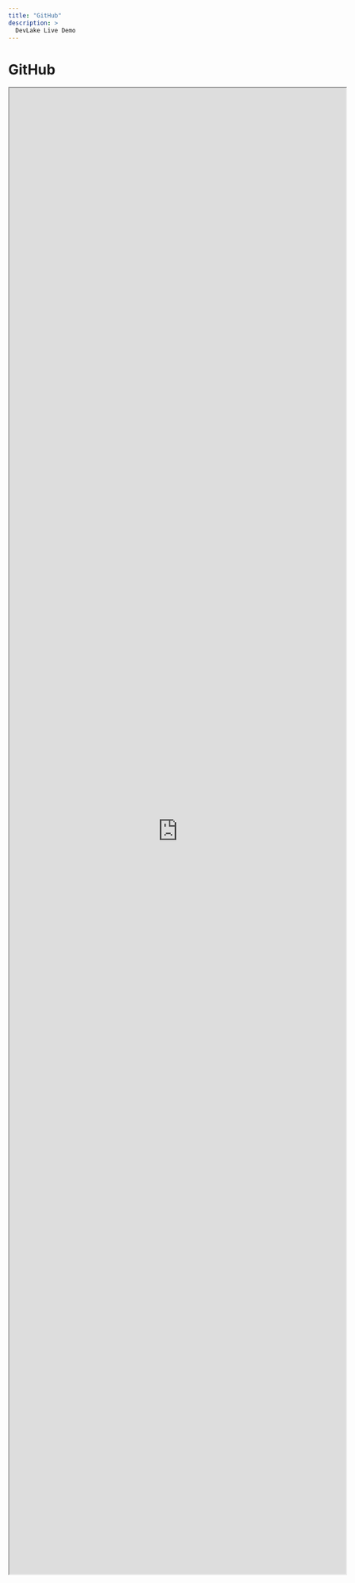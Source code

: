 ```yaml
---
title: "GitHub"
description: >
  DevLake Live Demo
---
```


# GitHub
<iframe src="https://grafana-lake.demo.devlake.io/d/KXWvOFQnz/github_basic_metrics?orgId=1&from=now-6M&to=now" width="135%" height="3000px"></iframe>